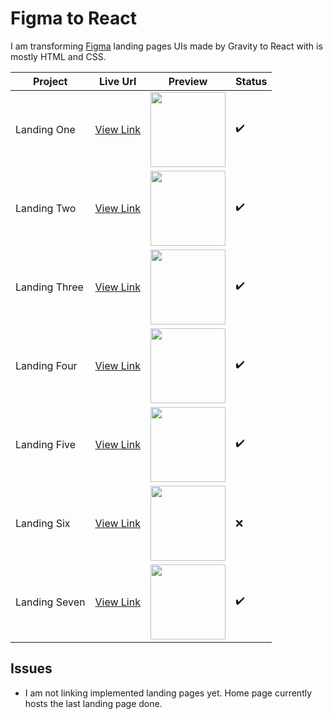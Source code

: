# Figma to React

I am transforming [Figma](https://figma.com/) landing pages UIs made by Gravity to React with is mostly HTML and CSS.

| Project       | Live Url                                                  | Preview                                                                                                                | Status             |
| ------------- | --------------------------------------------------------- | ---------------------------------------------------------------------------------------------------------------------- | ------------------ |
| Landing One   | [View Link](https://lilpolymath.github.io/landing-pages/) | <img src="https://raw.githubusercontent.com/lilpolymath/landing-pages/master/src/snapshots/Header1.png" width="120" /> | :heavy_check_mark: |
| Landing Two   | [View Link](https://lilpolymath.github.io/landing-pages/) | <img src="https://raw.githubusercontent.com/lilpolymath/landing-pages/master/src/snapshots/Header2.png" width="120" /> | :heavy_check_mark: |
| Landing Three | [View Link](https://lilpolymath.github.io/landing-pages/) | <img src="https://raw.githubusercontent.com/lilpolymath/landing-pages/master/src/snapshots/Header3.png" width="120" /> | :heavy_check_mark: |
| Landing Four  | [View Link](https://lilpolymath.github.io/landing-pages/) | <img src="https://raw.githubusercontent.com/lilpolymath/landing-pages/master/src/snapshots/Header4.png" width="120" /> | :heavy_check_mark: |
| Landing Five  | [View Link](https://lilpolymath.github.io/landing-pages/) | <img src="https://raw.githubusercontent.com/lilpolymath/landing-pages/master/src/snapshots/Header5.png" width="120" /> | :heavy_check_mark: |
| Landing Six   | [View Link](https://lilpolymath.github.io/landing-pages/) | <img src="https://raw.githubusercontent.com/lilpolymath/landing-pages/master/src/snapshots/Header6.png" width="120" /> | :x:                |
| Landing Seven | [View Link](https://lilpolymath.github.io/landing-pages/) | <img src="https://raw.githubusercontent.com/lilpolymath/landing-pages/master/src/snapshots/Header7.png" width="120" /> | :heavy_check_mark: |

## Issues

- I am not linking implemented landing pages yet. Home page currently hosts the last landing page done.
